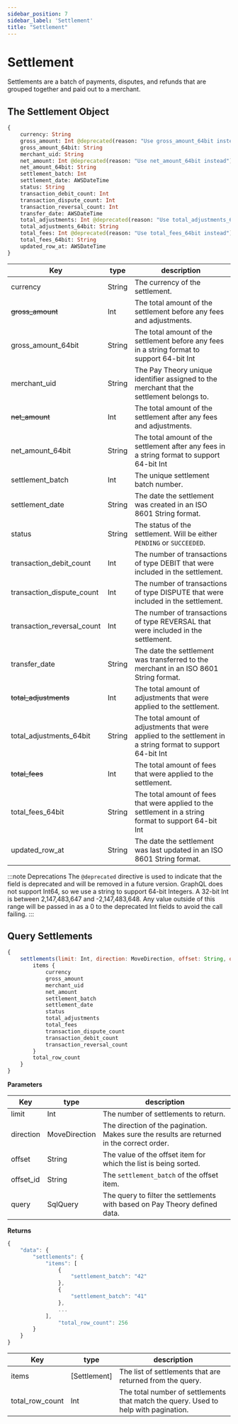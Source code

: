```yaml
---
sidebar_position: 7
sidebar_label: 'Settlement'
title: "Settlement"
---
```


# Settlement

Settlements are a batch of payments, disputes, and refunds that are grouped together and paid out to a merchant.

## The Settlement Object

```graphql
{
    currency: String
    gross_amount: Int @deprecated(reason: "Use gross_amount_64bit instead")
    gross_amount_64bit: String
    merchant_uid: String
    net_amount: Int @deprecated(reason: "Use net_amount_64bit instead")
    net_amount_64bit: String
    settlement_batch: Int
    settlement_date: AWSDateTime
    status: String
    transaction_debit_count: Int
    transaction_dispute_count: Int
    transaction_reversal_count: Int
    transfer_date: AWSDateTime
    total_adjustments: Int @deprecated(reason: "Use total_adjustments_64bit instead")
    total_adjustments_64bit: String
    total_fees: Int @deprecated(reason: "Use total_fees_64bit instead")
    total_fees_64bit: String
    updated_row_at: AWSDateTime
}
```

| Key                        | type   | description                                                                                                  |
|----------------------------|--------|--------------------------------------------------------------------------------------------------------------|
| currency                   | String | The currency of the settlement.                                                                              |
| ~~gross_amount~~           | Int    | The total amount of the settlement before any fees and adjustments.                                          |
| gross_amount_64bit         | String | The total amount of the settlement before any fees in a string format to support 64-bit Int                  |
| merchant_uid               | String | The Pay Theory unique identifier assigned to the merchant that the settlement belongs to.                    |
| ~~net_amount~~             | Int    | The total amount of the settlement after any fees and adjustments.                                           |
| net_amount_64bit           | String | The total amount of the settlement after any fees in a string format to support 64-bit Int                   |
| settlement_batch           | Int    | The unique settlement batch number.                                                                          |
| settlement_date            | String | The date the settlement was created in an ISO 8601 String format.                                            |
| status                     | String | The status of the settlement. Will be either `PENDING` or `SUCCEEDED`.                                       |
| transaction_debit_count    | Int    | The number of transactions of type DEBIT that were included in the settlement.                               |
| transaction_dispute_count  | Int    | The number of transactions of type DISPUTE that were included in the settlement.                             |
| transaction_reversal_count | Int    | The number of transactions of type REVERSAL that were included in the settlement.                            |
| transfer_date              | String | The date the settlement was transferred to the merchant in an ISO 8601 String format.                        |
| ~~total_adjustments~~      | Int    | The total amount of adjustments that were applied to the settlement.                                         |
| total_adjustments_64bit    | String | The total amount of adjustments that were applied to the settlement in a string format to support 64-bit Int |
| ~~total_fees~~             | Int    | The total amount of fees that were applied to the settlement.                                                |
| total_fees_64bit           | String | The total amount of fees that were applied to the settlement in a string format to support 64-bit Int        |
| updated_row_at             | String | The date the settlement was last updated in an ISO 8601 String format.                                       |

:::note Deprecations
The `@deprecated` directive is used to indicate that the field is deprecated and will be removed in a future version.
GraphQL does not support Int64, so we use a string to support 64-bit Integers.
A 32-bit Int is between 2,147,483,647 and -2,147,483,648. Any value outside of this range will be passed in as a 0 to the deprecated Int fields to avoid the call failing.
:::

## Query Settlements
```js
{
    settlements(limit: Int, direction: MoveDirection, offset: String, offset_id: String, query: SqlQuery) {
        items {
            currency
            gross_amount
            merchant_uid
            net_amount
            settlement_batch
            settlement_date
            status
            total_adjustments
            total_fees
            transaction_dispute_count
            transaction_debit_count
            transaction_reversal_count
        }
        total_row_count
    }
}
```

**Parameters**

| Key       | type          | description                                                                                |
|-----------|---------------|--------------------------------------------------------------------------------------------|
| limit     | Int           | The number of settlements to return.                                                       |
| direction | MoveDirection | The direction of the pagination. Makes sure the results are returned in the correct order. |
| offset    | String        | The value of the offset item for which the list is being sorted.                           |
| offset_id | String        | The `settlement_batch` of the offset item.                                                 |
| query     | SqlQuery   | The query to filter the settlements with based on Pay Theory defined data.                 |

**Returns**

```js
{
    "data": {
        "settlements": {
            "items": [
                {
                    "settlement_batch": "42"
                },
                {
                    "settlement_batch": "41"
                },
                ...
            ],
                "total_row_count": 256
        }
    }
}
```
| Key             | type         | description                                                                         |
|-----------------|--------------|-------------------------------------------------------------------------------------|
| items           | [Settlement] | The list of settlements that are returned from the query.                           |
| total_row_count | Int          | The total number of settlements that match the query. Used to help with pagination. |
